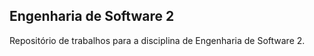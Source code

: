 ## Engenharia de Software 2

Repositório de trabalhos para a disciplina de Engenharia de Software 2.
